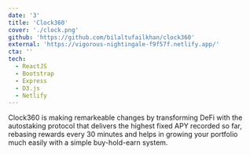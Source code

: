 ```yaml
---
date: '3'
title: 'Clock360'
cover: './clock.png'
github: 'https://github.com/bilaltufailkhan/clock360'
external: 'https://vigorous-nightingale-f9f57f.netlify.app/'
cta: ''
tech:
  - ReactJS
  - Bootstrap
  - Express
  - D3.js
  - Netlify
---
```


Clock360 is making remarkeable changes by transforming DeFi with the autostaking protocol that delivers the highest fixed APY recorded so far, rebasing rewards every 30 minutes and helps in growing your portfolio much easily with a simple buy-hold-earn system.

